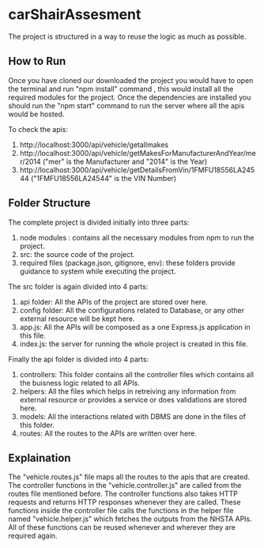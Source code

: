 # carShairAssesment

The project is structured in a way to reuse the logic as much as possible.

## How to Run

Once you have cloned our downloaded the project you would have to open the terminal and run "npm install" command , this would install all the required modules for the project. Once the dependencies are installed you should run the "npm start" command to run the server where all the apis would be hosted. 

To check the apis:
1. http://localhost:3000/api/vehicle/getallmakes
2. http://localhost:3000/api/vehicle/getMakesForManufacturerAndYear/mer/2014 ("mer" is the Manufacturer and "2014" is the Year)
3. http://localhost:3000/api/vehicle/getDetailsFromVin/1FMFU18556LA24544 ("1FMFU18556LA24544" is the VIN Number)


## Folder Structure
The complete project is divided initially into three parts:
1. node modules : contains all the necessary modules from npm to run the project.
2. src: the source code of the project.
3. required files (package.json, gitignore, env): these folders provide guidance to system while executing the project.

The src folder is again divided into 4 parts:
1. api folder: All the APIs of the project are stored over here.
2. config folder: All the configurations related to Database, or any other external resource will be kept here.
3. app.js: All the APIs will be composed as a one Express.js application in this file.
4. index.js: the server for running the whole project is created in this file. 

Finally the api folder is divided into 4 parts: 
1. controllers: This folder contains all the controller files which contains all the buisness logic related to all APIs.
2. helpers: All the files which helps in retreiving any information from external resource or provides a service or does validations are stored here.
3. models: All the interactions related with DBMS are done in the files of this folder.
4. routes: All the routes to the APIs are written over here.

## Explaination
The "vehicle.routes.js" file maps all the routes to the apis that are created. The controller functions in the "vehicle.controller.js" are called from the routes file mentioned before. The controller functions also takes HTTP requests and returns HTTP responses whenever they are called. These functions inside the controller file calls the functions in the helper file named "vehicle.helper.js" which fetches the outputs from the NHSTA APIs. All of these functions can be reused whenever and wherever they are required again.

